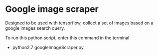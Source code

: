 # Google image scraper
Designed to be used with tensorflow, collect a set of images based on a google images search query.

To run this python script, enter this command in the terminal
- python2.7 googleImageScraper.py
